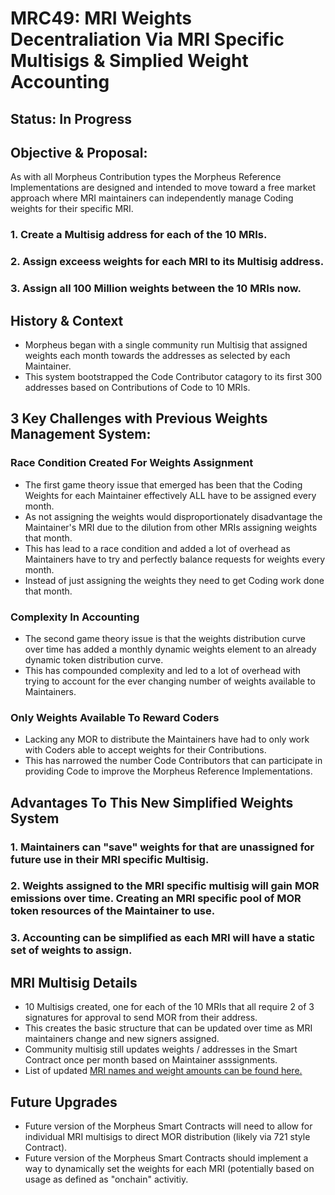 # MRC49: MRI Weights Decentraliation Via MRI Specific Multisigs & Simplied Weight Accounting

## Status: In Progress

## Objective & Proposal:
As with all Morpheus Contribution types the Morpheus Reference Implementations are designed and intended to move toward a free market approach where MRI maintainers can independently manage Coding weights for their specific MRI.

### 1. Create a Multisig address for each of the 10 MRIs.
### 2. Assign exceess weights for each MRI to its Multisig address.
### 3. Assign all 100 Million weights between the 10 MRIs now.

## History & Context
- Morpheus began with a single community run Multisig that assigned weights each month towards the addresses as selected by each Maintainer. 
- This system bootstrapped the Code Contributor catagory to its first 300 addresses based on Contributions of Code to 10 MRIs.

## 3 Key Challenges with Previous Weights Management System:

### Race Condition Created For Weights Assignment
- The first game theory issue that emerged has been that the Coding Weights for each Maintainer effectively ALL have to be assigned every month.
- As not assigning the weights would disproportionately disadvantage the Maintainer's MRI due to the dilution from other MRIs assigning weights that month.
- This has lead to a race condition and added a lot of overhead as Maintainers have to try and perfectly balance requests for weights every month. 
- Instead of just assigning the weights they need to get Coding work done that month.

### Complexity In Accounting
- The second game theory issue is that the weights distribution curve over time has added a monthly dynamic weights element to an already dynamic token distribution curve.
- This has compounded complexity and led to a lot of overhead with trying to account for the ever changing number of weights available to Maintainers.

### Only Weights Available To Reward Coders
- Lacking any MOR to distribute the Maintainers have had to only work with Coders able to accept weights for their Contributions.
- This has narrowed the number Code Contributors that can participate in providing Code to improve the Morpheus Reference Implementations.

## Advantages To This New Simplified Weights System
### 1. Maintainers can "save" weights for that are unassigned for future use in their MRI specific Multisig. 
### 2. Weights assigned to the MRI specific multisig will gain MOR emissions over time. Creating an MRI specific pool of MOR token resources of the Maintainer to use.
### 3. Accounting can be simplified as each MRI will have a static set of weights to assign. 

## MRI Multisig Details
- 10 Multisigs created, one for each of the 10 MRIs that all require 2 of 3 signatures for approval to send MOR from their address.
- This creates the basic structure that can be updated over time as MRI maintainers change and new signers assigned.
- Community multisig still updates weights / addresses in the Smart Contract once per month based on Maintainer asssignments.
- List of updated [MRI names and weight amounts can be found here.](https://github.com/MorpheusAIs/Docs/blob/main/!KEYDOCS%20README%20FIRST!/Code%20Providers/%20Weight%20Allocation%20by%20MRI.md
) 

## Future Upgrades
- Future version of the Morpheus Smart Contracts will need to allow for individual MRI multisigs to direct MOR distribution (likely via 721 style Contract).
- Future version of the Morpheus Smart Contracts should implement a way to dynamically set the weights for each MRI (potentially based on usage as defined as "onchain" activitiy.
